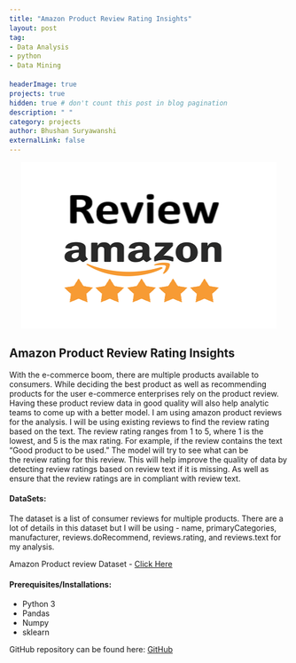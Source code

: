 ```yaml
---
title: "Amazon Product Review Rating Insights"
layout: post
tag: 
- Data Analysis 
- python
- Data Mining

headerImage: true
projects: true
hidden: true # don't count this post in blog pagination
description: " "
category: projects
author: Bhushan Suryawanshi 
externalLink: false
---
```



<p align="center">
  <img width="460" height="300" src="/assets/images/amazon_prod_review.png">
</p>


## Amazon Product Review Rating Insights
<p align='justify'>

With the e-commerce boom, there are multiple products available to consumers. While deciding the best product as well as 
recommending products for the user e-commerce enterprises rely on the product review. Having these product review data 
in good quality will also help analytic teams to come up with a better model. I am using amazon product reviews for the 
analysis. I will be using existing reviews to find the review rating based on the text. The review rating ranges from 1 
to 5, where 1 is the lowest, and 5 is the max rating. For example, if the review contains the text “Good product to be 
used.” The model will try to see what can be the review rating for this review. This will help improve the quality of 
data by detecting review ratings based on review text if it is missing. As well as ensure that the review ratings are in 
compliant with review text.

</p>  

#### DataSets:

The dataset is a list of consumer reviews for multiple products. There are a lot of details in this dataset but I will 
be using - name, primaryCategories, manufacturer, reviews.doRecommend, reviews.rating, and reviews.text for my analysis.

Amazon Product review Dataset - [Click Here](https://www.kaggle.com/datafiniti/consumer-reviews-of-amazon-products)

#### Prerequisites/Installations:
- Python 3
- Pandas
- Numpy
- sklearn


GitHub repository can be found here: [GitHub](https://github.com/BhushanGitHub/bhushanGitHub.github.io/tree/main/Projects/amazon_product_review)  
